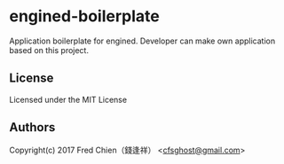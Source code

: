 # engined-boilerplate

Application boilerplate for engined. Developer can make own application based on this project.

## License
Licensed under the MIT License
 
## Authors
Copyright(c) 2017 Fred Chien（錢逢祥） <<cfsghost@gmail.com>>
